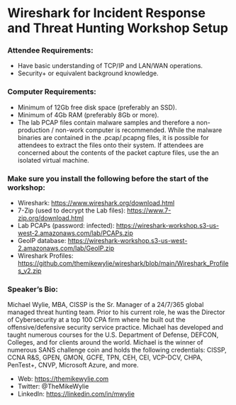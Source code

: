 # Wireshark for Incident Response and Threat Hunting Workshop Setup

### Attendee Requirements:
* Have basic understanding of TCP/IP and LAN/WAN operations.
* Security+ or equivalent background knowledge.

### Computer Requirements:
* Minimum of 12Gb free disk space (preferably an SSD).
* Minimum of 4Gb RAM (preferably 8Gb or more).
* The lab PCAP files contain malware samples and therefore a non-production / non-work computer is recommended.  While the malware binaries are contained in the .pcap/.pcapng files, it is possible for attendees to extract the files onto their system. If attendees are concerned about the contents of the packet capture files, use the an isolated virtual machine. 

### Make sure you install the following before the start of the workshop:
* Wireshark: https://www.wireshark.org/download.html
* 7-Zip (used to decrypt the Lab files): https://www.7-zip.org/download.html
* Lab PCAPs (password: infected): https://wireshark-workshop.s3-us-west-2.amazonaws.com/lab/PCAPs.zip
* GeoIP database: https://wireshark-workshop.s3-us-west-2.amazonaws.com/lab/GeoIP.zip
* Wireshark Profiles: https://github.com/themikewylie/wireshark/blob/main/Wireshark_Profiles_v2.zip

### Speaker’s Bio:
Michael Wylie, MBA, CISSP is the Sr. Manager of a 24/7/365 global managed threat hunting team. Prior to his current role, he was the Director of Cybersecurity at a top 100 CPA firm where he built out the offensive/defensive security service practice. Michael has developed and taught numerous courses for the U.S. Department of Defense, DEFCON, Colleges, and for clients around the world. Michael is the winner of numerous SANS challenge coin and holds the following credentials: CISSP, CCNA R&S, GPEN, GMON, GCFE, TPN, CEH, CEI, VCP-DCV, CHPA, PenTest+, CNVP, Microsoft Azure, and more.

* Web: https://themikewylie.com
* Twitter: @TheMikeWylie
* LinkedIn: https://linkedin.com/in/mwylie
